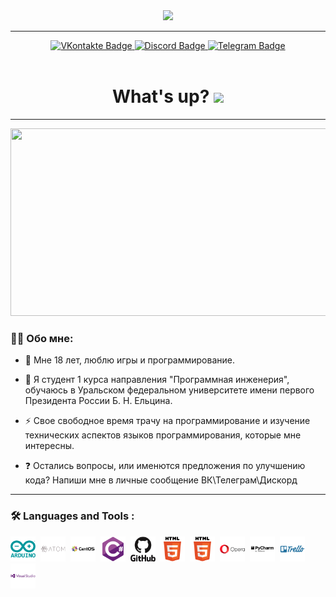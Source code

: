 <div id="header" align="center">
  <img src="https://cdn.discordapp.com/attachments/821278458696958014/1019267804807057459/sCaowip.gif" width="900"/>
</div>

____

<div id="badges" align="center">

  <a href="https://vk.com/red_strike_official">
    <img src="https://img.shields.io/badge/VKontakte-blue?style=for-the-badge&logo=vk&logoColor=white" alt="VKontakte Badge"/>
  </a>
  <a href="https://discordapp.com/users/542320599557472256">
    <img src="https://img.shields.io/badge/Discord-blue?style=for-the-badge&logo=discord&logoColor=white" alt="Discord Badge"/>
  </a>
  <a href="https://t.me/RedStrikeOfficial">
    <img src="https://img.shields.io/badge/Telegram-blue?style=for-the-badge&logo=telegram&logoColor=white" alt="Telegram Badge"/>
  </a>
</div>
<div align="center">
    <img src="https://komarev.com/ghpvc/?username=RedStrikeRF&style=flat-square&color=blue" width="100"alt=""/>
</div>

<h1 align="center">
  What's up?
  <img src="https://media.giphy.com/media/hvRJCLFzcasrR4ia7z/giphy.gif" width="30px"/>
</h1>

___

<div align="center">
  <img src="https://media.giphy.com/media/dWesBcTLavkZuG35MI/giphy.gif" width="600" height="300"/>
</div>

### :man_technologist: Обо мне:
- :robot: Мне 18 лет, люблю игры и программирование.

- :briefcase: Я студент 1 курса направления "Программная инженерия", обучаюсь в Уральском федеральном университете имени первого Президента России Б. Н. Ельцина.

- :zap: Свое свободное время трачу на программирование и изучение технических аспектов языков программирования, которые мне интересны.

- :question: Остались вопросы, или именются предложения по улучшению кода? Напиши мне в личные сообщение ВК\Телеграм\Дискорд

___

### :hammer_and_wrench: Languages and Tools :
<div>
  <img src="https://github.com/devicons/devicon/blob/master/icons/arduino/arduino-original-wordmark.svg" title="Arduino" alt="Arduino" width="40" height="40"/>&nbsp;
  <img src="https://github.com/devicons/devicon/blob/master/icons/atom/atom-original-wordmark.svg" title="Atom" alt="Atom" width="40" height="40"/>&nbsp;
  <img src="https://github.com/devicons/devicon/blob/master/icons/centos/centos-original-wordmark.svg" title="Centos" alt="Centos" width="40" height="40"/>&nbsp;
  <img src="https://github.com/devicons/devicon/blob/master/icons/csharp/csharp-original.svg" title="Csharp" alt="Csharp" width="40" height="40"/>&nbsp;
  <img src="https://github.com/devicons/devicon/blob/master/icons/github/github-original-wordmark.svg" title="Github" alt="Github" width="40" height="40"/>&nbsp;
  <img src="https://github.com/devicons/devicon/blob/master/icons/html5/html5-original-wordmark.svg" title="Html5" alt="Html5" width="40" height="40"/>&nbsp;
  <img src="https://github.com/devicons/devicon/blob/master/icons/html5/html5-original-wordmark.svg" title="Html5" alt="Html5" width="40" height="40"/>&nbsp;
  <img src="https://github.com/devicons/devicon/blob/master/icons/opera/opera-original-wordmark.svg" title="Opera" alt="Opera" width="40" height="40"/>&nbsp;
  <img src="https://github.com/devicons/devicon/blob/master/icons/pycharm/pycharm-original-wordmark.svg" title="Pycharm" alt="Pycharm" width="40" height="40"/>&nbsp;
  <img src="https://github.com/devicons/devicon/blob/master/icons/trello/trello-plain-wordmark.svg" title="Trello" alt="Trello" width="40" height="40"/>&nbsp;
  <img src="https://github.com/devicons/devicon/blob/master/icons/visualstudio/visualstudio-plain-wordmark.svg" title="Visualstudio" alt="Visualstudio" width="40" height="40"/>&nbsp;
</div>